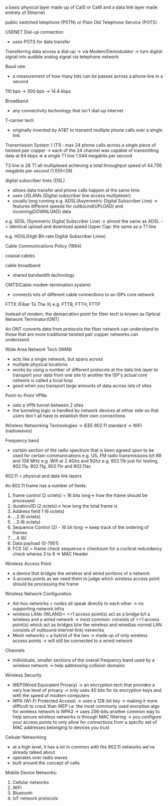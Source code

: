 a basic physical layer made up of Cat5 or Cat6 and a data link layer made entirely of Ethernet

public switched telephone (PSTN) or Plain Old Telephone Service (POTS)

USENET
Dial-up connection
- uses POTS for data transfer

Transferring data across a dial-up -> via Modem/Demodulator -> turn digital signal into audible analog signal via telephone network 

Baud rate
- a measurement of how many bits can be passes across a phone line in a second

110 bps -> 300 bps -> 14.4 kbps

Broadband
- any connectivity technology that isn't dial-up internet

T-carrier tech
- originally invented by AT&T to transmit multiple phone calls over a single link

Transmission System 1 (T1) : max 24 phone calls across a single piece of twisted pair copper -> each of the 24 channel was capable of transmitting data at 64 kbps => a single T1 line 1.544 megabits per second

T3 line is 28 T1 all multiplexed achieving a total throughput speed of 44.736 megabits per second (1.555*28)

digital subscriber lines (DSL)
- allows data transfer and phone calls happen at the same time
- uses USLAMs (Digital subscriber line access multiplexer)
- usually long running
e.g. ADSL(Asymmetric Digital Subscriber Line)	-> features different speeds for outbound(UPLOAD) and incoming(DOWNLOAD) data 

e.g.  SDSL (Symmetric Digital Subscriber Line)
	-> almost the same as ADSL
	-> identical upload and download speed
	Upper Cap: the same as a T1 line

e.g. HDSL(High Bit-rate Digital Subscriber Lines)

Cable Communications Policy (1984)

coaxial cables

cable broadband
- shared bandwidth technology

CMTS(Cable modem termination system)
- connects lots of different cable connections to an ISPs core network

FTTX (Fiber To The X)
e.g. FTTB, FTTH, FTTP

Instead of modem, the demarcation point for fiber tech is known as Optical Network Terminator(ONT)

An ONT converts data from protocols the fiber network can understand to those that are more traditional twisted pair copper networks can understand.

Wide Area Network Tech (WAN)
- acts like a single network, but spans across
-  multiple physical locations
- works by using a number of different protocols at the data link layer to transport your data from one site to another
the ISP's actual core network is called a local loop
- good when you transport large amounts of data across lots of sites

Point-to-Point VPNs
- sets a VPN tunnel between 2 sites
- the tunneling logic is handled by network devices at either side so that users don't all have to establish their own connections

Wireless Networking Technologies
-> IEEE 802.11 standard -> WiFi (radiowaves)

Frequency band
- certain section of the radio spectrum that is been agreed upon to be used for certain communications 
e.g. US, FM radio transmissions b/t 88 and 108 MHz
e.g. Wifi at 2.4Ghz and 5Ghz
e.g. 802.11b just for testing, 802.11a, 802.11g, 802.11n and 802.11ac

802.11 = physical and data link layers

An 802.11 frame has a number of fields: 
1. frame control (2 octets) = 16 bits long-> how the frame should be processed
2. duration/ID (2 octets)-> how long the total frame is
3. Address field 1 (6 octets)
4. ...2 (6 octets)
5. ...3 (6 octets)
6. Sequence Control (2) - 16 bit long -> keep track of the ordering of frames
7. ...4 (6)
8. Data payload (0-7951)
9. FCS (4) = frame check sequence-> checksum for a cuclical redundancy check
wherea 3 to 8 => MAC Header

Wireless Access Point
- a device that bridges the wireless and wired portions of a network
- 4 access points as we need them to judge which wireless access point should be processing the frame

Wireless Network Configuration
- Ad-hoc networks = nodes all speak directly to each other
	-> no supporting network infra
- wireless LANs (WLANS)= >=1 access point(s) act as a bridge b/t a wireless and a wired network
	 -> most common: consists of >=1 access point(s) which act as bridges b/w the wireless and wired(as normal LAN consists of outbound internet link) networks
- Mesh networks = a hybrid of the two
	-> made up of only wireless access points
	-> will still be connected to a wired network
	
Channels 
- individuals, smaller sections of the overall frequency band used by a wireless network
-> help addressing collision domains

Wireless Security
- WEP(Wired Equivalent Privacy)
	-> an encryption tech that provides a very low level of privacy
	-> only uses 40 bits for its encryption keys and with the speed of modern computers
- WPA (Wi-Fi Protected Access)
	-> uses a 128-bit key
	-> making it more difficult to crack than WEP
	i.e. the most commonly used encrption algo for wireless network is WPA2
		-> uses 256-bits
	another common way to help secure wireless networks is through MAC filtering
	-> you configure your access points to only allow for connections from a specfic set of MAC addresses belonging to devices you trust

Cellular Networking
- at a high level, it has a lot in common with the 802.11 networks we've already talked about
- operates over radio waves
- built around the concept of cells

Mobile Device Networks:
1. Cellular networks
2. WiFi
3. Bluetooth
4. IoT network protocols